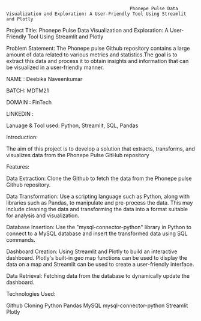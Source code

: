                                                   Phonepe Pulse Data Visualization and Exploration: A User-Friendly Tool Using Streamlit and Plotly   

Project Title: Phonepe Pulse Data Visualization and Exploration: A User-Friendly Tool Using Streamlit and Plotly

Problem Statement: The Phonepe pulse Github repository contains a large amount of data related to various metrics and statistics.The goal is to extract this data and process it to obtain insights and information that can be visualized in a user-friendly manner. 

NAME : Deebika Naveenkumar

BATCH: MDTM21

DOMAIN : FinTech

LINKEDIN : 

Lanuage & Tool used: Python, Streamlit, SQL, Pandas

Introduction:

The aim of this project is to develop a solution that extracts, transforms, and visualizes data from the Phonepe Pulse GitHub repository

Features:

Data Extraction: Clone the Github to fetch the data from the Phonepe pulse Github repository.

Data Transformation: Use a scripting language such as Python, along with libraries such as Pandas, to manipulate and pre-process the data.
This may include cleaning the data and transforming the data into a format suitable for analysis and visualization.

Database Insertion: Use the "mysql-connector-python" library in Python to connect to a MySQL database and insert the transformed data using SQL commands.

Dashboard Creation: Using Streamlit and Plotly to build an interactive dashboard. Plotly's built-in geo map functions can be used to display the data on a map and Streamlit can be used to create a user-friendly interface.

Data Retrieval: Fetching data from the database to dynamically update the dashboard.

Technologies Used:

Github Cloning
Python
Pandas
MySQL
mysql-connector-python
Streamlit
Plotly


